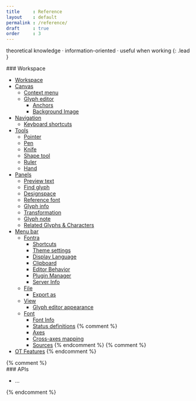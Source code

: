 ```yaml
---
title     : Reference
layout    : default
permalink : /reference/
draft     : true
order     : 3
---
```


theoretical knowledge · information-oriented · useful when working
{: .lead }

<div class='row'>
<div class='col' markdown='1'>
### Workspace

- [Workspace](workspace)
- [Canvas](canvas)
  - [Context menu](canvas/context-menu)
  - [Glyph editor](canvas/glyph-editor)
    - [Anchors](canvas/glyph-editor/anchors)
    - [Background Image](canvas/glyph-editor/background-image)
- [Navigation](navigation)
  - [Keyboard shortcuts](navigation/keyboard-shortcuts)
- [Tools](tools)
  - [Pointer](tools/pointer)
  - [Pen](tools/pen)
  - [Knife](tools/knife)
  - [Shape tool](tools/shapes)
  - [Ruler](tools/ruler)
  - [Hand](tools/hand)
- [Panels](panels)
  - [Preview text](panels/preview-text)
  - [Find glyph](panels/find-glyph)
  - [Designspace](panels/designspace)
  - [Reference font](panels/reference-font)
  - [Glyph info](panels/glyph-info)
  - [Transformation](panels/transformations)
  - [Glyph note](panels/glyph-note)
  - [Related Glyphs & Characters](panels/related-glyphs-and-characters)
- [Menu bar](menu)
  - [Fontra](menu/fontra)
    - [Shortcuts](menu/fontra/shortcuts)
    - [Theme settings](menu/fontra/theme-settings)
    - [Display Language](menu/fontra/display-language)
    - [Clipboard](menu/fontra/clipboard)
    - [Editor Behavior](menu/fontra/editor-behavior)
    - [Plugin Manager](menu/fontra/plugin-manager)
    - [Server Info](menu/fontra/server-info)
  - [File](menu/file)
    - [Export as](menu/file/export-as)
  - [View](menu/view)
    - [Glyph editor appearance](menu/view/glyph-editor-appearance)
  - [Font](menu/font)
    - [Font Info](menu/font/font-info)
    - [Status definitions](menu/font/status-colors)
{% comment %}
    - [Axes](menu/font/axes)
    - [Cross-axes mapping](menu/font/cross-axes-mapping)
    - [Sources](menu/font/sources)
{% endcomment %}
{% comment %}
- [OT Features](#)
{% endcomment %}

</div>
{% comment %}
<div class='col' markdown='1'>
### APIs

- ...
</div>
{% endcomment %}
</div>